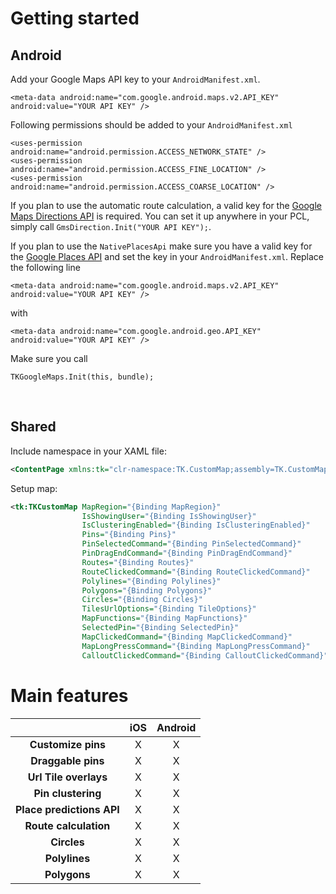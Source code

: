


# Getting started

## Android

Add your Google Maps API key to your `AndroidManifest.xml`.

```XAML
<meta-data android:name="com.google.android.maps.v2.API_KEY" android:value="YOUR API KEY" />
```

Following permissions should be added to your `AndroidManifest.xml`

```XAML
<uses-permission android:name="android.permission.ACCESS_NETWORK_STATE" />
<uses-permission android:name="android.permission.ACCESS_FINE_LOCATION" />
<uses-permission android:name="android.permission.ACCESS_COARSE_LOCATION" />
```

If you plan to use the automatic route calculation, a valid key for the [Google Maps Directions API](https://developers.google.com/maps/documentation/directions/) is required. You can set it up anywhere in your PCL, simply call `GmsDirection.Init("YOUR API KEY");`.

If you plan to use the `NativePlacesApi` make sure you have a valid key for the [Google Places API](https://developers.google.com/places/) and set the key in your `AndroidManifest.xml`. Replace the following line

```XAML
<meta-data android:name="com.google.android.maps.v2.API_KEY" android:value="YOUR API KEY" />
``` 
with

```XAML
<meta-data android:name="com.google.android.geo.API_KEY" android:value="YOUR API KEY" />
```
Make sure you call 
```CSharp 
TKGoogleMaps.Init(this, bundle); 
```    

<br />

## Shared

Include namespace in your XAML file:
```XML
<ContentPage xmlns:tk="clr-namespace:TK.CustomMap;assembly=TK.CustomMap" />
```

Setup map:
```XML
<tk:TKCustomMap MapRegion="{Binding MapRegion}"
                IsShowingUser="{Binding IsShowingUser}"
                IsClusteringEnabled="{Binding IsClusteringEnabled}"
                Pins="{Binding Pins}"
                PinSelectedCommand="{Binding PinSelectedCommand}"
                PinDragEndCommand="{Binding PinDragEndCommand}"
                Routes="{Binding Routes}"
                RouteClickedCommand="{Binding RouteClickedCommand}"
                Polylines="{Binding Polylines}"
                Polygons="{Binding Polygons}"
                Circles="{Binding Circles}"
                TilesUrlOptions="{Binding TileOptions}"
                MapFunctions="{Binding MapFunctions}"
                SelectedPin="{Binding SelectedPin}"
                MapClickedCommand="{Binding MapClickedCommand}"
                MapLongPressCommand="{Binding MapLongPressCommand}"
                CalloutClickedCommand="{Binding CalloutClickedCommand}" />
```


# Main features

|| iOS | Android |
|:------:|:------:|:------:|
| **Customize pins** | X | X |
| **Draggable pins** | X | X |
| **Url Tile overlays** | X | X |
| **Pin clustering** | X | X |
| **Place predictions API** | X | X |
| **Route calculation** | X | X |
| **Circles** | X | X |
| **Polylines** | X | X |
| **Polygons** | X | X |
